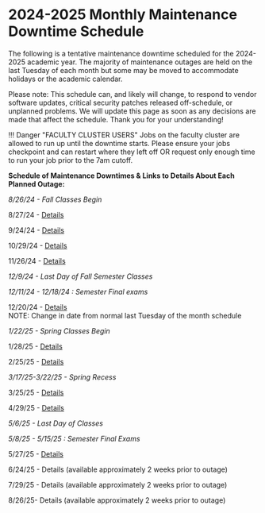# 2024-2025 Monthly Maintenance Downtime Schedule

The following is a tentative maintenance downtime scheduled for the 2024-2025 academic year.  The majority of maintenance outages are held on the last Tuesday of each month but some may be moved to accommodate holidays or the academic calendar.  

Please note: This schedule can, and likely will change, to respond to vendor software updates, critical security patches released off-schedule, or unplanned problems.  We will update this page as soon as any decisions are made that affect the schedule.  Thank you for your understanding!  

!!! Danger "FACULTY CLUSTER USERS"
    Jobs on the faculty cluster are allowed to run up until the downtime starts.  Please ensure your jobs checkpoint and can restart where they left off OR request only enough time to run your job prior to the 7am cutoff.

**Schedule of Maintenance Downtimes & Links to Details About Each Planned Outage:**

_8/26/24 - Fall Classes Begin_

8/27/24 - [Details](2024.md#august-2024-downtime) 

9/24/24 - [Details](2024.md#september-2024-downtime)

10/29/24 - [Details](2024.md#october-2024-downtime)

11/26/24 - [Details](2024.md#november-2024-downtime)

_12/9/24 - Last Day of Fall Semester Classes_

_12/11/24 - 12/18/24 : Semester Final exams_

12/20/24 -  [Details](2024.md#december-2024-downtime)  
NOTE: Change in date from normal last Tuesday of the month schedule

_1/22/25 - Spring Classes Begin_

1/28/25 -  [Details](2025.md#january-2025-downtime)

2/25/25 - [Details](2025.md#february-2025-downtime)

_3/17/25-3/22/25 - Spring Recess_

3/25/25 - [Details](2025.md#march-2025-downtime)  

4/29/25 - [Details](2025.md#april-2025-downtime) 

_5/6/25 - Last Day of Classes_

_5/8/25 - 5/15/25 : Semester Final Exams_

5/27/25 - [Details](2025.md#may-2025-downtime) 

6/24/25 - Details (available approximately 2 weeks prior to outage)

7/29/25 - Details (available approximately 2 weeks prior to outage)

8/26/25- Details (available approximately 2 weeks prior to outage)